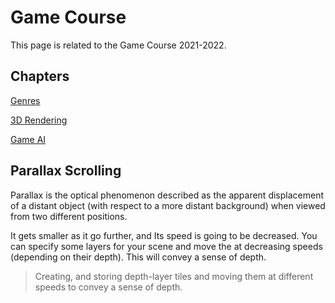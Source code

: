 # Game Course

This page is related to the Game Course 2021-2022.

## Chapters

[Genres](Game%20Cours%20ce2c5/Genres%201e015.md)

[3D Rendering](Game%20Cours%20ce2c5/3D%20Renderi%20e2bd3.md)

[Game AI](Game%20Cours%20ce2c5/Game%20AI%20ea18a.md)

## Parallax Scrolling

Parallax is the optical phenomenon described as the apparent displacement of a distant object (with respect to a more distant background) when viewed from two different positions.

It gets smaller as it go further, and Its speed is going to be decreased. You can specify some layers for your scene and move the at decreasing speeds (depending on their depth). This will convey a sense of depth.

> Creating, and storing depth-layer tiles and moving them at different speeds to convey a sense of depth.
>